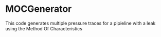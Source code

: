 # MOCGenerator
This code generates multiple pressure traces for a pipieline with a leak using the Method Of Characteristics

